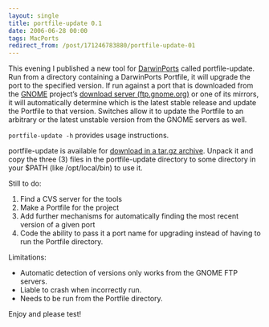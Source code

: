 ```yaml
---
layout: single
title: portfile-update 0.1
date: 2006-06-28 00:00
tags: MacPorts
redirect_from: /post/171246783880/portfile-update-01
---
```

This evening I published a new tool for [DarwinPorts](http://www.darwinports.org) called portfile-update. Run from a directory containing a DarwinPorts Portfile, it will upgrade the port to the specified version. If run against a port that is downloaded from the [GNOME](http://www.gnome.org) project&rsquo;s [download server (ftp.gnome.org)](http://ftp.gnome.org) or one of its mirrors, it will automatically determine which is the latest stable release and update the Portfile to that version. Switches allow it to update the Portfile to an arbitrary or the latest unstable version from the GNOME servers as well.

`portfile-update -h` provides usage instructions.

portfile-update is available for [download in a tar.gz archive](http://homepage.mac.com/rhwood/darwinports/portfile-update.0.1.tar.gz). Unpack it and copy the three (3) files in the portfile-update directory to some directory in your $PATH (like /opt/local/bin) to use it.

Still to do:

1. Find a CVS server for the tools
2. Make a Portfile for the project
3. Add further mechanisms for automatically finding the most recent version of a given port
4. Code the ability to pass it a port name for upgrading instead of having to run the Portfile directory.

Limitations:

* Automatic detection of versions only works from the GNOME FTP servers.
* Liable to crash when incorrectly run.
* Needs to be run from the Portfile directory.

Enjoy and please test!
